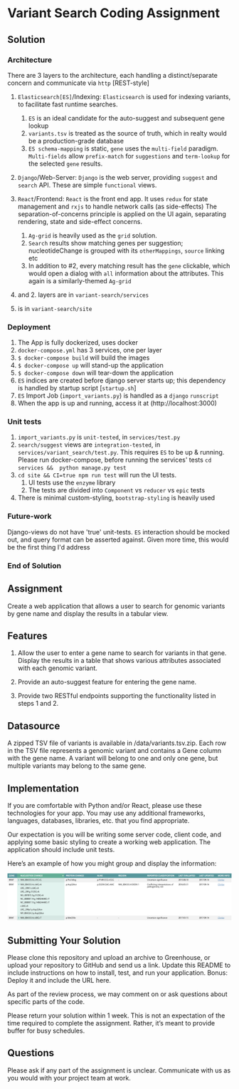 # Variant Search Coding Assignment
## Solution
### Architecture
There are 3 layers to the architecture, each handling a distinct/separate concern and communicate via `http` [REST-style]
1. `Elasticsearch[ES]`/Indexing: `Elasticsearch` is used for indexing variants, to facilitate fast runtime searches.
    1. `ES` is an ideal candidate for the auto-suggest and subsequent gene lookup
    2. `variants.tsv` is treated as the source of truth, which in realty would be a production-grade database
    3. `ES schema-mapping` is static, `gene` uses the `multi-field` paradigm. `Multi-fields` allow `prefix-match` for `suggestions` and `term-lookup` for the selected `gene` results.
2. `Django`/Web-Server: `Django` is the web server, providing `suggest` and `search` API. These are simple `functional` views. 
3. `React`/Frontend: `React` is the front end app. It uses `redux` for state management and `rxjs` to handle network calls (as side-effects)
The separation-of-concerns principle is applied on the UI again, separating rendering, state and side-effect concerns.
    1. `Ag-grid` is heavily used as the `grid` solution. 
    2. `Search` results show matching genes per suggestion; nucleotideChange is grouped with its `otherMappings`, `source` linking etc
    3. In addition to #2, every matching result has the `gene` clickable, which would open a dialog with `all` information about the attributes. This again is a similarly-themed `Ag-grid` 

1. and 2. layers are in `variant-search/services`
3. is in `variant-search/site`

### Deployment
1. The App is fully dockerized, uses docker 
2. `docker-compose.yml` has 3 services, one per layer
3. `$ docker-compose build` will build the images
4. `$ docker-compose up` will stand-up the application
5. `$ docker-compose down` will tear-down the application
6. `ES` indices are created before django server starts up; this dependency is handled by startup script [`startup.sh`]
7. `ES` Import Job (`import_variants.py`) is handled as a `django` `runscript`
8. When the app is up and running, access it at (http://localhost:3000)

### Unit tests
1. `import_variants.py` is `unit-tested`, in `services/test.py` 
2. `search/suggest` views are `integration-tested`, in `services/variant_search/test.py`. This requires `ES` to be up & running. 
Please run docker-compose, before running the services' tests `cd services &&  python manage.py test`
3. `cd site && CI=true npm run test` will run the UI tests. 
    1. UI tests use the `enzyme` library
    2. The tests are divided into `Component` vs `reducer` vs `epic` tests
4. There is minimal custom-styling, `bootstrap-styling` is heavily used
    
### Future-work
Django-views do not have 'true' unit-tests. `ES` interaction should be mocked out, and query format can be asserted against. 
Given more time, this would be the first thing I'd address

### End of Solution

## Assignment

Create a web application that allows a user to search for genomic variants by gene name and display the results in a tabular view.

## Features

1. Allow the user to enter a gene name to search for variants in that gene. Display the results in a table that shows various attributes associated with each genomic variant.

2. Provide an auto-suggest feature for entering the gene name.

3. Provide two RESTful endpoints supporting the functionality listed in steps 1 and 2.

## Datasource

A zipped TSV file of variants is available in /data/variants.tsv.zip. Each row in the TSV file represents a genomic variant and contains a Gene column with the gene name. A variant will belong to one and only one gene, but multiple variants may belong to the same gene.

## Implementation

If you are comfortable with Python and/or React, please use these technologies for your app. You may use any additional frameworks, languages, databases, libraries, etc. that you find appropriate.

Our expectation is you will be writing some server code, client code, and applying some basic styling to create a working web application. The application should include unit tests.

Here’s an example of how you might group and display the information:

![variants table example](./example_table.png)

## Submitting Your Solution

Please clone this repository and upload an archive to Greenhouse, or upload your repository to GitHub and send us a link. Update this README to include instructions on how to install, test, and run your application. Bonus: Deploy it and include the URL here.

As part of the review process, we may comment on or ask questions about specific parts of the code.

Please return your solution within 1 week. This is not an expectation of the time required to complete the assignment. Rather, it’s meant to provide buffer for busy schedules.

## Questions

Please ask if any part of the assignment is unclear. Communicate with us as you would with your project team at work.
